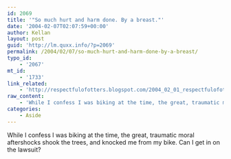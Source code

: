 ```yaml
---
id: 2069
title: '"So much hurt and harm done. By a breast."'
date: '2004-02-07T02:07:59+00:00'
author: Kellan
layout: post
guid: 'http://lm.quxx.info/?p=2069'
permalink: /2004/02/07/so-much-hurt-and-harm-done-by-a-breast/
typo_id:
    - '2067'
mt_id:
    - '1733'
link_related:
    - 'http://respectfulofotters.blogspot.com/2004_02_01_respectfulofotters_archive.html#107585808625252347'
raw_content:
    - 'While I confess I was biking at the time, the great, traumatic moral aftershocks shook the trees, and knocked me from my bike.  Can I get in on the lawsuit?'
categories:
    - Aside
---
```


While I confess I was biking at the time, the great, traumatic moral aftershocks shook the trees, and knocked me from my bike. Can I get in on the lawsuit?